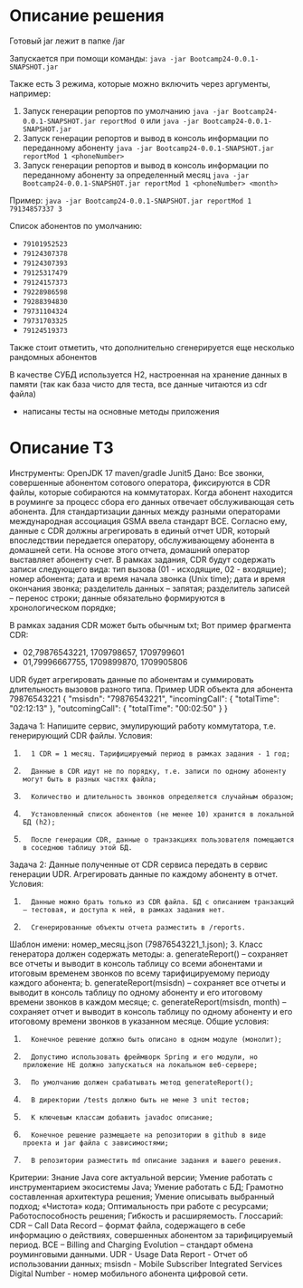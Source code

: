 # Описание решения
Готовый jar лежит в папке /jar

Запускается при помощи команды:
`java -jar Bootcamp24-0.0.1-SNAPSHOT.jar`

Также есть 3 режима, которые можно включить через аргументы, например:

1) Запуск генерации репортов по умолчанию
    `java -jar Bootcamp24-0.0.1-SNAPSHOT.jar reportMod 0` или `java -jar Bootcamp24-0.0.1-SNAPSHOT.jar`
2) Запуск генерации репортов и вывод в консоль информации по переданному абоненту
      `java -jar Bootcamp24-0.0.1-SNAPSHOT.jar reportMod 1 <phoneNumber>`
3) Запуск генерации репортов и вывод в консоль информации по переданному абоненту за определенный месяц
      `java -jar Bootcamp24-0.0.1-SNAPSHOT.jar reportMod 1 <phoneNumber> <month>`

Пример:
    `java -jar Bootcamp24-0.0.1-SNAPSHOT.jar reportMod 1 79134857337 3`

Список абонентов по умолчанию:
- `79101952523`
- `79124307378`
- `79124307393`
- `79125317479`
- `79124157373`
- `79228986598`
- `79288394830`
- `79731104324`
- `79731703325`
- `79124519373`

Также стоит отметить, что дополнительно сгенерируется еще несколько рандомных абонентов

В качестве СУБД используется H2, настроенная на хранение данных в памяти (так как база чисто для теста, все данные читаются из cdr файла)

* написаны тесты на основные методы приложения

# Описание ТЗ
Инструменты:
OpenJDK 17
maven/gradle
Junit5
Дано:
Все звонки, совершенные абонентом сотового оператора, фиксируются в CDR файлы, которые собираются на коммутаторах. Когда абонент находится в роуминге за процесс сбора его данных отвечает обслуживающая сеть абонента. Для стандартизации данных между разными операторами международная ассоциация GSMA ввела стандарт BCE. Согласно ему, данные с CDR должны агрегировать в единый отчет UDR, который впоследствии передается оператору, обслуживающему абонента в домашней сети. На основе этого отчета, домашний оператор выставляет абоненту счет.
В рамках задания, CDR будут содержать записи следующего вида:
тип вызова (01 - исходящие, 02 - входящие);
номер абонента;
дата и время начала звонка (Unix time);
дата и время окончания звонка;
разделитель данных – запятая;
разделитель записей – перенос строки;
данные обязательно формируются в хронологическом порядке; 

В рамках задания CDR может быть обычным txt; Вот пример фрагмента CDR:

- 02,79876543221, 1709798657, 1709799601
- 01,79996667755, 1709899870, 1709905806

UDR будет агрегировать данные по абонентам и суммировать длительность вызовов разного типа.
Пример UDR объекта для абонента 79876543221
{
"msisdn": "79876543221",
"incomingCall": {
"totalTime": "02:12:13"
},
"outcomingCall": {
"totalTime": "00:02:50"
}
}

Задача 1:
Напишите сервис, эмулирующий работу коммутатора, т.е. генерирующий CDR файлы.
Условия:
1.       1 CDR = 1 месяц. Тарифицируемый период в рамках задания - 1 год;
2.       Данные в CDR идут не по порядку, т.е. записи по одному абоненту могут быть в разных частях файла;
3.       Количество и длительность звонков определяется случайным образом;
4.       Установленный список абонентов (не менее 10) хранится в локальной БД (h2);
5.       После генерации CDR, данные о транзакциях пользователя помещаются в соседнюю таблицу этой БД.
Задача 2:
Данные полученные от CDR сервиса передать в сервис генерации UDR. Агрегировать данные по каждому абоненту в отчет.
Условия:
1.       Данные можно брать только из CDR файла. БД с описанием транзакций – тестовая, и доступа к ней, в рамках задания нет.
2.       Сгенерированные объекты отчета разместить в /reports.
Шаблон имени: номер_месяц.json (79876543221_1.json);
3.       Класс генератора должен содержать методы:
a.        generateReport() – сохраняет все отчеты и выводит в консоль таблицу со всеми абонентами и итоговым временем звонков по всему тарифицируемому периоду каждого абонента;
b.       generateReport(msisdn) – сохраняет все отчеты и выводит в консоль таблицу по одному абоненту и его итоговому времени звонков в каждом месяце;
c.       generateReport(msisdn, month) – сохраняет отчет и выводит в консоль таблицу по одному абоненту и его итоговому времени звонков в указанном месяце.
Общие условия:
1.       Конечное решение должно быть описано в одном модуле (монолит);
2.       Допустимо использовать фреймворк Spring и его модули, но приложение НЕ должно запускаться на локальном веб-сервере;
3.       По умолчанию должен срабатывать метод generateReport();
4.       В директории /tests должно быть не мене 3 unit тестов;
5.       К ключевым классам добавить javadoc описание;
6.       Конечное решение размещаете на репозитории в github в виде проекта и jar файла с зависимостями;
7.       В репозитории разместить md описание задания и вашего решения.
Критерии:
Знание Java core актуальной версии;
Умение работать с инструментарием экосистемы Java;
Умение работать с БД;
Грамотно составленная архитектура решения;
Умение описывать выбранный подход;
«Чистота» кода;
Оптимальность при работе с ресурсами;
Работоспособность решения;
Гибкость и расширяемость.
Глоссарий:
CDR – Call Data Record – формат файла, содержащего в себе информацию о действиях, совершенных абонентом за тарифицируемый период.
BCE – Billing and Charging Evolution – стандарт обмена роуминговыми данными.
UDR - Usage Data Report - Отчет об использовании данных;
msisdn  - Mobile Subscriber Integrated Services Digital Number - номер мобильного абонента цифровой сети.
